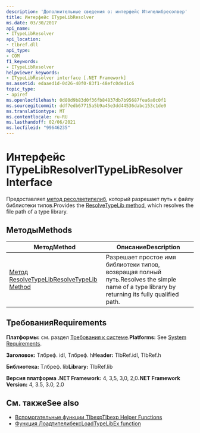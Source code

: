 ```yaml
---
description: 'Дополнительные сведения о: интерфейс Итипелибресолвер'
title: Интерфейс ITypeLibResolver
ms.date: 03/30/2017
api_name:
- ITypeLibResolver
api_location:
- tlbref.dll
api_type:
- COM
f1_keywords:
- ITypeLibResolver
helpviewer_keywords:
- ITypeLibResolver interface [.NET Framework]
ms.assetid: edaaed1d-0d26-40f0-83f1-48efc0ded1c6
topic_type:
- apiref
ms.openlocfilehash: 0d80d9b83d0f36fb84837db7b95687fea6a0c0f1
ms.sourcegitcommit: ddf7edb67715a5b9a45e3dd44536dabc153c1de0
ms.translationtype: MT
ms.contentlocale: ru-RU
ms.lasthandoff: 02/06/2021
ms.locfileid: "99646235"
---
```

# <a name="itypelibresolver-interface"></a><span data-ttu-id="bcdad-103">Интерфейс ITypeLibResolver</span><span class="sxs-lookup"><span data-stu-id="bcdad-103">ITypeLibResolver Interface</span></span>

<span data-ttu-id="bcdad-104">Предоставляет [метод ресолветипелиб](resolvetypelib-method.md), который разрешает путь к файлу библиотеки типов.</span><span class="sxs-lookup"><span data-stu-id="bcdad-104">Provides the [ResolveTypeLib method](resolvetypelib-method.md), which resolves the file path of a type library.</span></span>  
  
## <a name="methods"></a><span data-ttu-id="bcdad-105">Методы</span><span class="sxs-lookup"><span data-stu-id="bcdad-105">Methods</span></span>  
  
|<span data-ttu-id="bcdad-106">Метод</span><span class="sxs-lookup"><span data-stu-id="bcdad-106">Method</span></span>|<span data-ttu-id="bcdad-107">Описание</span><span class="sxs-lookup"><span data-stu-id="bcdad-107">Description</span></span>|  
|------------|-----------------|  
|[<span data-ttu-id="bcdad-108">Метод ResolveTypeLib</span><span class="sxs-lookup"><span data-stu-id="bcdad-108">ResolveTypeLib Method</span></span>](resolvetypelib-method.md)|<span data-ttu-id="bcdad-109">Разрешает простое имя библиотеки типов, возвращая полный путь.</span><span class="sxs-lookup"><span data-stu-id="bcdad-109">Resolves the simple name of a type library by returning its fully qualified path.</span></span>|  
  
## <a name="requirements"></a><span data-ttu-id="bcdad-110">Требования</span><span class="sxs-lookup"><span data-stu-id="bcdad-110">Requirements</span></span>  

 <span data-ttu-id="bcdad-111">**Платформы:** см. раздел [Требования к системе](../../get-started/system-requirements.md).</span><span class="sxs-lookup"><span data-stu-id="bcdad-111">**Platforms:** See [System Requirements](../../get-started/system-requirements.md).</span></span>  
  
 <span data-ttu-id="bcdad-112">**Заголовок:** Тлбреф. idl, Тлбреф. h</span><span class="sxs-lookup"><span data-stu-id="bcdad-112">**Header:** TlbRef.idl, TlbRef.h</span></span>  
  
 <span data-ttu-id="bcdad-113">**Библиотека:** Тлбреф. lib</span><span class="sxs-lookup"><span data-stu-id="bcdad-113">**Library:** TlbRef.lib</span></span>  
  
 <span data-ttu-id="bcdad-114">**Версия платформа .NET Framework:** 4, 3,5, 3,0, 2,0</span><span class="sxs-lookup"><span data-stu-id="bcdad-114">**.NET Framework Version:** 4, 3.5, 3.0, 2.0</span></span>  
  
## <a name="see-also"></a><span data-ttu-id="bcdad-115">См. также</span><span class="sxs-lookup"><span data-stu-id="bcdad-115">See also</span></span>

- [<span data-ttu-id="bcdad-116">Вспомогательные функции Tlbexp</span><span class="sxs-lookup"><span data-stu-id="bcdad-116">Tlbexp Helper Functions</span></span>](index.md)
- [<span data-ttu-id="bcdad-117">Функция Лоадтипелибекс</span><span class="sxs-lookup"><span data-stu-id="bcdad-117">LoadTypeLibEx function</span></span>](/previous-versions/windows/desktop/api/oleauto/nf-oleauto-loadtypelibex)
